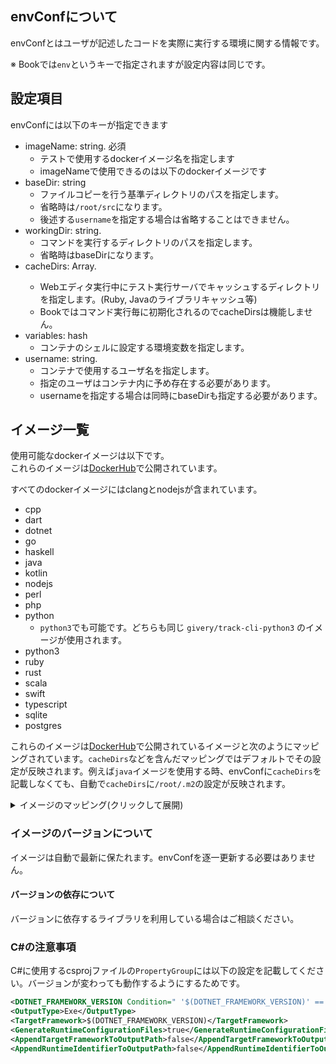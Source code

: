 ## envConfについて
envConfとはユーザが記述したコードを実際に実行する環境に関する情報です。

※ Bookでは`env`というキーで指定されますが設定内容は同じです。

## 設定項目
envConfには以下のキーが指定できます
  
- imageName: string. 必須
  - テストで使用するdockerイメージ名を指定します
  - imageNameで使用できるのは以下のdockerイメージです
- baseDir: string
  - ファイルコピーを行う基準ディレクトリのパスを指定します。
  - 省略時は`/root/src`になります。
  - 後述する`username`を指定する場合は省略することはできません。
- workingDir: string. 
  - コマンドを実行するディレクトリのパスを指定します。
  - 省略時はbaseDirになります。
- cacheDirs: Array<string>. 
  - Webエディタ実行中にテスト実行サーバでキャッシュするディレクトリを指定します。(Ruby, Javaのライブラリキャッシュ等)
  - Bookではコマンド実行毎に初期化されるのでcacheDirsは機能しません。
- variables: hash
  - コンテナのシェルに設定する環境変数を指定します。
- username: string.
  - コンテナで使用するユーザ名を指定します。
  - 指定のユーザはコンテナ内に予め存在する必要があります。
  - usernameを指定する場合は同時にbaseDirも指定する必要があります。

## イメージ一覧
使用可能なdockerイメージは以下です。  
これらのイメージは[DockerHub](https://hub.docker.com/u/givery/dashboard/)で公開されています。

すべてのdockerイメージにはclangとnodejsが含まれています。

- cpp
- dart
- dotnet
- go
- haskell
- java
- kotlin
- nodejs
- perl
- php
- python
  - `python3`でも可能です。どちらも同じ `givery/track-cli-python3` のイメージが使用されます。
- python3
- ruby
- rust
- scala
- swift
- typescript
- sqlite
- postgres

これらのイメージは[DockerHub](https://hub.docker.com/u/givery)で公開されているイメージと次のようにマッピングされています。`cacheDirs`などを含んだマッピングではデフォルトでその設定が反映されます。例えば`java`イメージを使用する時、envConfに`cacheDirs`を記載しなくても、自動で`cacheDirs`に`/root/.m2`の設定が反映されます。

<details><summary>イメージのマッピング(クリックして展開)</summary>

```yml
cpp:
  image: givery/track-cli-cpp
dart:
  image: givery/track-cli-dart
dotnet:
  image: givery/track-cli-dotnet
go:
  image: givery/track-cli-go
  workingDir: "/root/src/src/tracks.run/challenge"
  cacheDirs:
    - /go/pkg
haskell:
  image: givery/track-cli-haskell
java:
  image: givery/track-cli-java
  cacheDirs:
    - /root/.m2
kotlin:
  image: givery/track-cli-kotlin
  cacheDirs:
    - /root/.gradle
nodejs:
  image: givery/track-cli-nodejs
perl:
  image: givery/track-cli-perl
  cacheDirs:
    - /root/.cpanm
php:
  image: givery/track-cli-php
python:
  image: givery/track-cli-python3
  cacheDirs:
    - "/usr/local/lib/python3.11"
python3:
  image: givery/track-cli-python3
  cacheDirs:
    - "/usr/local/lib/python3.11"
ruby:
  image: givery/track-cli-ruby
  cacheDirs:
    - "/usr/local/bundle"
    - "/usr/local/lib/ruby/gems/3.2.0"
rust:
  image: givery/track-cli-rust
  cacheDirs:
    - "/root/.cargo/registry"
scala:
  image: givery/track-cli-scala
  cacheDirs:
    - "/root/.ivy2"
    - "/root/.sbt"
    - "/root/.cache"
swift:
  image: givery/track-cli-swift
typescript:
  image: givery/track-cli-typescript
sqlite:
  image: givery/track-sqlite
postgres:
  image: givery/track-postgres
  username: "postgres"
  baseDir: "/home/postgres"
  cacheDirs:
    - "/var/lib/postgresql/data"
```

</details>

### イメージのバージョンについて
イメージは自動で最新に保たれます。envConfを逐一更新する必要はありません。

#### バージョンの依存について
バージョンに依存するライブラリを利用している場合はご相談ください。

### C#の注意事項
C#に使用するcsprojファイルの`PropertyGroup`には以下の設定を記載してください。バージョンが変わっても動作するようにするためです。
```xml
<DOTNET_FRAMEWORK_VERSION Condition=" '$(DOTNET_FRAMEWORK_VERSION)' == '' ">net6.0</DOTNET_FRAMEWORK_VERSION>
<OutputType>Exe</OutputType>
<TargetFramework>$(DOTNET_FRAMEWORK_VERSION)</TargetFramework>
<GenerateRuntimeConfigurationFiles>true</GenerateRuntimeConfigurationFiles>
<AppendTargetFrameworkToOutputPath>false</AppendTargetFrameworkToOutputPath>
<AppendRuntimeIdentifierToOutputPath>false</AppendRuntimeIdentifierToOutputPath>
```
